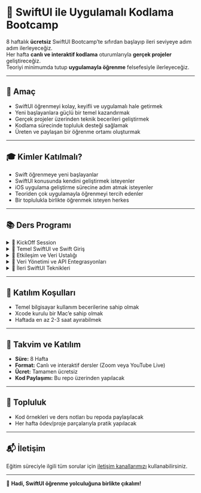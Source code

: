 # 🎉 SwiftUI ile Uygulamalı Kodlama Bootcamp

8 haftalık **ücretsiz** SwiftUI Bootcamp’te sıfırdan başlayıp ileri seviyeye adım adım ilerleyeceğiz.  
Her hafta **canlı ve interaktif kodlama** oturumlarıyla **gerçek projeler** geliştireceğiz.  
Teoriyi minimumda tutup **uygulamayla öğrenme** felsefesiyle ilerleyeceğiz.

---

## 🎯 Amaç
- SwiftUI öğrenmeyi kolay, keyifli ve uygulamalı hale getirmek  
- Yeni başlayanlara güçlü bir temel kazandırmak  
- Gerçek projeler üzerinden teknik becerileri geliştirmek  
- Kodlama sürecinde topluluk desteği sağlamak  
- Üreten ve paylaşan bir öğrenme ortamı oluşturmak  

---

## 🎓 Kimler Katılmalı?
- Swift öğrenmeye yeni başlayanlar  
- SwiftUI konusunda kendini geliştirmek isteyenler  
- iOS uygulama geliştirme sürecine adım atmak isteyenler  
- Teoriden çok uygulamayla öğrenmeyi tercih edenler  
- Bir toplulukla birlikte öğrenmek isteyen herkes  

---

## 📚 Ders Programı

<details>
<summary>📅 KickOff Session</summary>

- [🎥 Yayın Kaydı](https://www.youtube.com/live/hYk4lX6FPyE?si=L7kRzaObSj3S09Z7)
</details>

<details>
<summary>📅 Temel SwiftUI ve Swift Giriş</summary>

- [🎥 Ders-1 — Modern Programlamanın Temelleri](https://www.youtube.com/live/S7VwNftIrCo?si=nQekYnozekHYiVEj)  
- [🎥 Ders-2 — Olmazsa Olmaz OOP Mantığı]()  
- [🎥 Ders-3 — Webinar: Anıl Taşkıran]()  
- [🎥 Ders-4 — SwiftLayout Tasarımı]()   
</details>

<details>
<summary>📅 Etkileşim ve Veri Ustalığı</summary>

- [🎥 Ders-5 — Webinar: Meryem Şahin]()  
- [🎥 Ders-6 — State Yönetimi]()  
- [🎥 Ders-7 — SwiftUI’da Liste Tasarımı]()  
- [🎥 Ders-8 — MVVM Mimarisi]()  
- [🎥 Ders-9 — Formlar, Modallar ve Detay Sayfaları]()   
</details>

<details>
<summary>📅 Veri Yönetimi ve API Entegrasyonları</summary>

- [🎥 Ders-10 — UserDefaults Kullanımı]()  
- [🎥 Ders-11 — CoreData Kullanımı]()  
- [🎥 Ders-12 — URLSession Kullanımı]()  
- [🎥 Ders-13 — API Tabanlı Listeleme]()  
</details>

<details>
<summary>📅 İleri SwiftUI Teknikleri</summary>

- [🎥 Ders-14 — Lokasyon Servisi ile Uygulamalar]()  
- [🎥 Ders-15 — SwiftUI ile Widget Geliştirme]()  
- [🎥 Ders-16 — Erişilebilirlik (Accessibility)]()  
- [🎥 Ders-17 — Webinar: Yiğit Alp Çıray]()  
- [🎥 Ders-18 — Otomatik Testler]()  
- [🎥 Ders-19 — Webinar: Can Yoldaş]()  
</details>

---

## 📌 Katılım Koşulları
- Temel bilgisayar kullanım becerilerine sahip olmak  
- Xcode kurulu bir Mac’e sahip olmak  
- Haftada en az 2-3 saat ayırabilmek  

---

## 📅 Takvim ve Katılım
- **Süre:** 8 Hafta  
- **Format:** Canlı ve interaktif dersler (Zoom veya YouTube Live)  
- **Ücret:** Tamamen ücretsiz  
- **Kod Paylaşımı:** Bu repo üzerinden yapılacak  

---

## 🤝 Topluluk
- Kod örnekleri ve ders notları bu repoda paylaşılacak  
- Her hafta ödev/proje parçalarıyla pratik yapılacak  

---

## 📬 İletişim
Eğitim süreciyle ilgili tüm sorular için [iletişim kanallarımızı](https://lodos.sh/event/15511608891682461095/details) kullanabilirsiniz.

---

🚀 **Hadi, SwiftUI öğrenme yolculuğuna birlikte çıkalım!**
